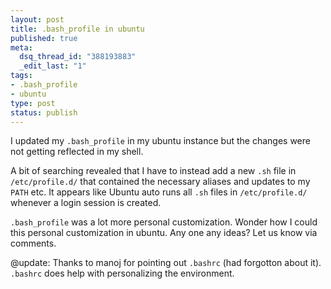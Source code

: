 ```yaml
--- 
layout: post
title: .bash_profile in ubuntu
published: true
meta: 
  dsq_thread_id: "388193883"
  _edit_last: "1"
tags: 
- .bash_profile
- ubuntu
type: post
status: publish
---
```

I updated my `.bash_profile` in my ubuntu instance but the changes were not getting reflected in my shell.

A bit of searching revealed that I have to instead add a new `.sh` file in `/etc/profile.d/` that contained the necessary aliases and updates to my `PATH` etc. It appears like Ubuntu auto runs all `.sh` files in `/etc/profile.d/` whenever a login session is created.

`.bash_profile` was a lot more personal customization. Wonder how I could this personal customization in ubuntu. Any one any ideas? Let us know via comments.

@update: Thanks to manoj for pointing out `.bashrc` (had forgotton about it). `.bashrc` does help with personalizing the environment.

